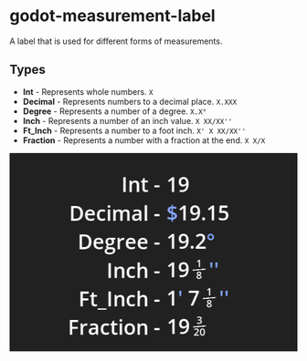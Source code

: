 # godot-measurement-label

A label that is used for different forms of measurements.

## Types

- **Int** - Represents whole numbers. `X`
- **Decimal** - Represents numbers to a decimal place. `X.XXX`
- **Degree** - Represents a number of a degree. `X.X°`
- **Inch** - Represents a number of an inch value. `X XX/XX''`
- **Ft_Inch** - Represents a number to a foot inch. `X' X XX/XX''`
- **Fraction** - Represents a number with a fraction at the end. `X X/X`

![Example](Example.png "Label Example")